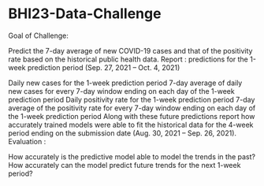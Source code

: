 # BHI23-Data-Challenge

Goal of Challenge:

Predict the 7-day average of new COVID-19 cases and that of the positivity rate based on the historical public health data.
Report : predictions for the 1-week prediction period (Sep. 27, 2021 – Oct. 4, 2021)

Daily new cases for the 1-week prediction period
7-day average of daily new cases for every 7-day window ending on each day of the 1-week prediction period
Daily positivity rate for the 1-week prediction period
7-day average of the positivity rate for every 7-day window ending on each day of the 1-week prediction period Along with these future predictions
report how accurately trained models were able to fit the historical data for the 4-week period ending on the submission date (Aug. 30, 2021 – Sep. 26, 2021).
Evaluation :

How accurately is the predictive model able to model the trends in the past?
How accurately can the model predict future trends for the next 1-week period?
